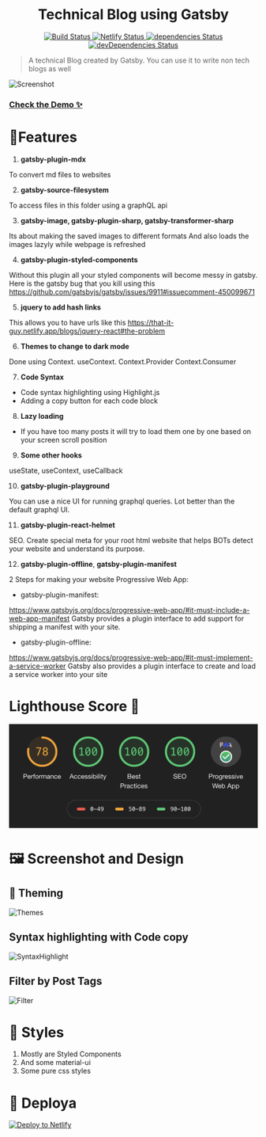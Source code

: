 <h1 align="center">
  Technical Blog using Gatsby
</h1>

<p align="center">
  <a href="https://travis-ci.org/ayonious/that-it-guy-tech-blog">
    <img alt="Build Status" src="https://travis-ci.org/ayonious/that-it-guy-tech-blog.svg?branch=master">
  </a>
  <a href="https://app.netlify.com/sites/that-it-guy/deploys">
    <img alt="Netlify Status" src="https://api.netlify.com/api/v1/badges/e15f1837-6f79-42fe-98f4-59016ed63297/deploy-status">
  </a>
  <a href="https://david-dm.org/ayonious/that-it-guy-tech-blog">
    <img alt="dependencies Status" src="https://david-dm.org/ayonious/that-it-guy-tech-blog/status.svg">
  </a>
  <a href="https://david-dm.org/ayonious/that-it-guy-tech-blog?type=dev">
    <img alt="devDependencies Status" src="https://david-dm.org/ayonious/that-it-guy-tech-blog/dev-status.svg">
  </a>
</p>

> A technical Blog created by Gatsby. You can use it to write non tech blogs as well

![Screenshot](https://cdn.jsdelivr.net/gh/ayonious/that-it-guy-tech-blog@master/DocumentationAssets/front.page.3.png)

### [Check the Demo ✨](https://that-it-guy.netlify.com/)

# 🎁Features

1.  **gatsby-plugin-mdx**

To convert md files to websites

2. **gatsby-source-filesystem**

To access files in this folder using a graphQL api

3. **gatsby-image, gatsby-plugin-sharp, gatsby-transformer-sharp**

Its about making the saved images to different formats
And also loads the images lazyly while webpage is refreshed

4. **gatsby-plugin-styled-components**

Without this plugin all your styled components will become messy in gatsby.
Here is the gatsby bug that you kill using this
https://github.com/gatsbyjs/gatsby/issues/9911#issuecomment-450099671

5. **jquery to add hash links**

This allows you to have urls like this
https://that-it-guy.netlify.app/blogs/jquery-react#the-problem

6. **Themes to change to dark mode**

Done using Context. useContext. Context.Provider Context.Consumer

7. **Code Syntax**

- Code syntax highlighting using Highlight.js
- Adding a copy button for each code block

8. **Lazy loading**

- If you have too many posts it will try to load them one by one based on your screen scroll position

9. **Some other hooks**

useState, useContext, useCallback

10. **gatsby-plugin-playground**

You can use a nice UI for running graphql queries. Lot better than the default graphql UI.

11. **gatsby-plugin-react-helmet**

SEO. Create special meta for your root html website that helps BOTs detect your website and understand its purpose.

12. **gatsby-plugin-offline**, **gatsby-plugin-manifest**

2 Steps for making your website Progressive Web App:

- gatsby-plugin-manifest:

https://www.gatsbyjs.org/docs/progressive-web-app/#it-must-include-a-web-app-manifest
Gatsby provides a plugin interface to add support for shipping a manifest with your site.

- gatsby-plugin-offline:

https://www.gatsbyjs.org/docs/progressive-web-app/#it-must-implement-a-service-worker
Gatsby also provides a plugin interface to create and load a service worker into your site

# Lighthouse Score 💯

![Lighthouse Score](DocumentationAssets/lighthouse.png)

# 🖼 Screenshot and Design

## 🎨 Theming

![Themes](https://cdn.jsdelivr.net/gh/ayonious/that-it-guy-tech-blog@master/DocumentationAssets/themes.png)

## Syntax highlighting with Code copy

![SyntaxHighlight](https://cdn.jsdelivr.net/gh/ayonious/that-it-guy-tech-blog@master/DocumentationAssets/syntax.highlighting.png)

## Filter by Post Tags

![Filter](https://cdn.jsdelivr.net/gh/ayonious/that-it-guy-tech-blog@master/DocumentationAssets/filter.png)

# 💄 Styles

1. Mostly are Styled Components
2. And some material-ui
3. Some pure css styles

# 🚀 Deploya

[![Deploy to Netlify](https://www.netlify.com/img/deploy/button.svg)](https://app.netlify.com/start/deploy?repository=https://github.com/ayonious/that-it-guy-tech-blog)
